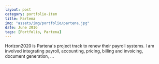 ```yaml
---
layout: post
category: portfolio-item
title: Partena
img: "assets/img/portfolio/partena.jpg"
date: June 2016
tags: [Portfolio, Partena]
---
```


Horizon2020 is Partena's project track to renew their payroll systems.
I am involved integrating payroll, accounting, pricing, billing and invoicing, document generation, ...
